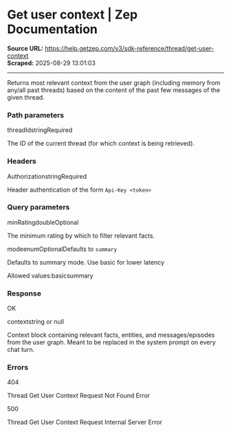 # Get user context | Zep Documentation

**Source URL:** https://help.getzep.com/v3/sdk-reference/thread/get-user-context  
**Scraped:** 2025-08-29 13:01:03

---

Returns most relevant context from the user graph (including memory from any/all past threads) based on the content of the past few messages of the given thread.

### Path parameters

threadIdstringRequired

The ID of the current thread (for which context is being retrieved).

### Headers

AuthorizationstringRequired

Header authentication of the form `Api-Key <token>`

### Query parameters

minRatingdoubleOptional

The minimum rating by which to filter relevant facts.

modeenumOptionalDefaults to `summary`

Defaults to summary mode. Use basic for lower latency

Allowed values:basicsummary

### Response

OK

contextstring or null

Context block containing relevant facts, entities, and messages/episodes from the user graph. Meant to be replaced in the system prompt on every chat turn.

### Errors

404

Thread Get User Context Request Not Found Error

500

Thread Get User Context Request Internal Server Error
